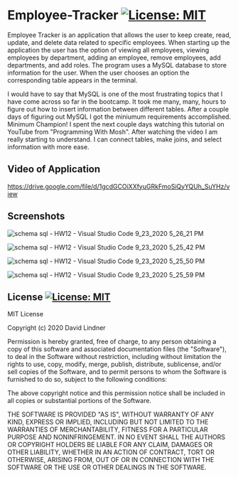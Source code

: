 # Employee-Tracker [![License: MIT](https://img.shields.io/badge/License-MIT-yellow.svg)](https://opensource.org/licenses/MIT)

Employee Tracker is an application that allows the user to keep create, read, update, and delete data related to specific employees. When starting up the application the user has the option of viewing all employees, viewing employees by department, adding an employee, remove employees, add departments, and add roles. The program uses a MySQL database to store information for the user. When the user chooses an option the corresponding table appears in the terminal. 

I would have to say that MySQL is one of the most frustrating topics that I have come across so far in the bootcamp. It took me many, many, hours to figure out how to insert information between different tables. After a couple days of figuring out MySQL I got the miniumum requirements accomplished. Minimum Champion! I spent the next couple days watching this tutorial on YouTube from "Programming With Mosh". After watching the video I am really starting to understand. I can connect tables, make joins, and select information with more ease.

## Video of Application

https://drive.google.com/file/d/1gcdGCOiXXfyuGRkFmoSiQyYQUh_SuYHz/view

## Screenshots

![schema sql - HW12 - Visual Studio Code 9_23_2020 5_26_21 PM](https://user-images.githubusercontent.com/65383133/94087203-0bb33c80-fdc2-11ea-9760-75c39b6d6521.png)

![schema sql - HW12 - Visual Studio Code 9_23_2020 5_25_42 PM](https://user-images.githubusercontent.com/65383133/94087214-1241b400-fdc2-11ea-9746-b869b1d6a2ae.png)

![schema sql - HW12 - Visual Studio Code 9_23_2020 5_25_50 PM](https://user-images.githubusercontent.com/65383133/94087220-166dd180-fdc2-11ea-9f36-65cd2176c021.png)

![schema sql - HW12 - Visual Studio Code 9_23_2020 5_25_59 PM](https://user-images.githubusercontent.com/65383133/94087227-18379500-fdc2-11ea-96ba-a268ae7cfdd6.png)

## License [![License: MIT](https://img.shields.io/badge/License-MIT-yellow.svg)](https://opensource.org/licenses/MIT)

MIT License

Copyright (c) 2020 David Lindner

Permission is hereby granted, free of charge, to any person obtaining a copy
of this software and associated documentation files (the "Software"), to deal
in the Software without restriction, including without limitation the rights
to use, copy, modify, merge, publish, distribute, sublicense, and/or sell
copies of the Software, and to permit persons to whom the Software is
furnished to do so, subject to the following conditions:

The above copyright notice and this permission notice shall be included in all
copies or substantial portions of the Software.

THE SOFTWARE IS PROVIDED "AS IS", WITHOUT WARRANTY OF ANY KIND, EXPRESS OR
IMPLIED, INCLUDING BUT NOT LIMITED TO THE WARRANTIES OF MERCHANTABILITY,
FITNESS FOR A PARTICULAR PURPOSE AND NONINFRINGEMENT. IN NO EVENT SHALL THE
AUTHORS OR COPYRIGHT HOLDERS BE LIABLE FOR ANY CLAIM, DAMAGES OR OTHER
LIABILITY, WHETHER IN AN ACTION OF CONTRACT, TORT OR OTHERWISE, ARISING FROM,
OUT OF OR IN CONNECTION WITH THE SOFTWARE OR THE USE OR OTHER DEALINGS IN THE
SOFTWARE.

